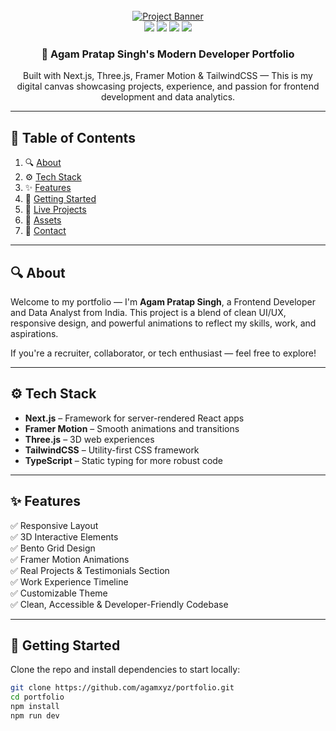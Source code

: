 <div align="center">
  <br />
  <a href="https://youtu.be/FTH6Dn3AyIQ" target="_blank">
    <img src="https://github.com/adrianhajdin/portfolio/assets/151519281/c6ca3c03-6cb7-4f67-a9b9-a73da5bfa0d8" alt="Project Banner">
  </a>
  <br />
  
  <div>
    <img src="https://img.shields.io/badge/-Next_JS-black?style=for-the-badge&logoColor=white&logo=nextdotjs&color=000000" />
    <img src="https://img.shields.io/badge/-Framer-black?style=for-the-badge&logoColor=white&logo=framer&color=0055FF" />
    <img src="https://img.shields.io/badge/-Three_JS-black?style=for-the-badge&logoColor=white&logo=threedotjs&color=000000" />
    <img src="https://img.shields.io/badge/-Tailwind_CSS-black?style=for-the-badge&logoColor=white&logo=tailwindcss&color=06B6D4" />
  </div>

  <h3 align="center">🚀 Agam Pratap Singh's Modern Developer Portfolio</h3>

  <div align="center">
    Built with Next.js, Three.js, Framer Motion & TailwindCSS — This is my digital canvas showcasing projects, experience, and passion for frontend development and data analytics.
  </div>
</div>

---

## 📑 Table of Contents

1. 🔍 [About](#about)
2. ⚙️ [Tech Stack](#tech-stack)
3. ✨ [Features](#features)
4. 🚀 [Getting Started](#getting-started)
5. 🔗 [Live Projects](#projects)
6. 📂 [Assets](#assets)
7. 🤝 [Contact](#contact)

---

## 🔍 About

Welcome to my portfolio — I'm **Agam Pratap Singh**, a Frontend Developer and Data Analyst from India. This project is a blend of clean UI/UX, responsive design, and powerful animations to reflect my skills, work, and aspirations.

If you're a recruiter, collaborator, or tech enthusiast — feel free to explore!

---

## ⚙️ Tech Stack

- **Next.js** – Framework for server-rendered React apps
- **Framer Motion** – Smooth animations and transitions
- **Three.js** – 3D web experiences
- **TailwindCSS** – Utility-first CSS framework
- **TypeScript** – Static typing for more robust code

---

## ✨ Features

✅ Responsive Layout  
✅ 3D Interactive Elements  
✅ Bento Grid Design  
✅ Framer Motion Animations  
✅ Real Projects & Testimonials Section  
✅ Work Experience Timeline  
✅ Customizable Theme  
✅ Clean, Accessible & Developer-Friendly Codebase

---

## 🚀 Getting Started

Clone the repo and install dependencies to start locally:

```bash
git clone https://github.com/agamxyz/portfolio.git
cd portfolio
npm install
npm run dev
```
